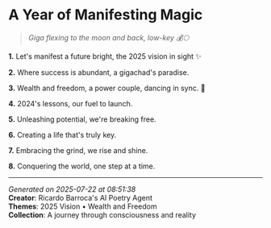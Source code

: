 # A Year of Manifesting Magic

> *Giga flexing to the moon and back, low-key 💰🌕*

**1.** Let's manifest a future bright, the 2025 vision in sight ✨


**2.** Where success is abundant, a gigachad's paradise.


**3.** Wealth and freedom, a power couple, dancing in sync. 💫


**4.** 2024's lessons, our fuel to launch.


**5.** Unleashing potential, we're breaking free.


**6.** Creating a life that's truly key.


**7.** Embracing the grind, we rise and shine.


**8.** Conquering the world, one step at a time.



---

*Generated on 2025-07-22 at 08:51:38*  
**Creator**: Ricardo Barroca's AI Poetry Agent  
**Themes**: 2025 Vision • Wealth and Freedom  
**Collection**: A journey through consciousness and reality